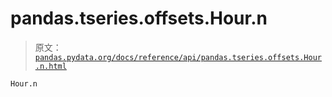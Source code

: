 # pandas.tseries.offsets.Hour.n

> 原文：[`pandas.pydata.org/docs/reference/api/pandas.tseries.offsets.Hour.n.html`](https://pandas.pydata.org/docs/reference/api/pandas.tseries.offsets.Hour.n.html)

```py
Hour.n
```
